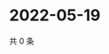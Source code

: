 # 2022-05-19

共 0 条

<!-- BEGIN WEIBO -->
<!-- 最后更新时间 Thu May 19 2022 13:18:12 GMT+0800 (China Standard Time) -->

<!-- END WEIBO -->
